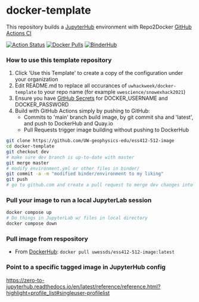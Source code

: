 # docker-template
This repository builds a [JupyterHub](https://jupyter.org/hub) environment with Repo2Docker [GitHub Actions CI](https://github.com/jupyterhub/repo2docker-action)

[![Action Status](https://github.com/UW-geophysics-edu/ess412-512-image/workflows/CI/badge.svg)](https://github.com/UW-geophysics-edu/ess412-512-image/actions)
[![Docker Pulls](https://img.shields.io/docker/pulls/uwessds/ess412-512-image)](https://hub.docker.com/r/uwessds/ess412-512-image/tags)
[![BinderHub](https://mybinder.org/badge_logo.svg)](https://mybinder.org/v2/gh/UW-geophysics-edu/ess412-512-image/main?urlpath=git-pull?repo=https://github.com/uwessds/ess412-512-image%26amp%3Bbranch=main%26amp%3Burlpath=lab)

### How to use this template repository

1. Click 'Use this Template' to create a copy of the configuration under your organization
2. Edit README.md to replace all occurances of `uwhackweek/docker-template` to your repo name (for example `uwescience/snowexhack2021`)
3. Ensure you have [GitHub Secrets](https://docs.github.com/en/actions/reference/encrypted-secrets) for DOCKER_USERNAME and DOCKER_PASSWORD
4. Build with GitHub Actions simply by pushing to GitHub:
    * Commits to 'main' branch build image, by git commit sha and 'latest', and push to DockerHub and Quay.io
    * Pull Requests trigger image building without pushing to DockerHub

```bash
git clone https://github.com/UW-geophysics-edu/ess412-512-image
cd docker-template
git checkout dev
# make sure dev branch is up-to-date with master
git merge master
# modify environment.yml or other files in binder/
git commit -a -m "modified binder/environment to my liking"
git push
# go to github.com and create a pull request to merge dev changes into master
```

### Pull your image to run a local JupyterLab session

```bash
docker compose up
# Do things in JupyterLab w/ files in local directory
docker compose down
```

### Pull image from respository

* From [DockerHub](https://hub.docker.com/r/uwessds/ess412-512-image/tags): `docker pull uwessds/ess412-512-image:latest`
<!-- * From [Quay](https://quay.io/repository/UW-geophysics-edu/ess412-512-image?tab=tags): `docker pull quay.io/uwessds/ess412-512-image:latest`  -->

### Point to a specific tagged image in JupyterHub config

https://zero-to-jupyterhub.readthedocs.io/en/latest/reference/reference.html?highlight=profile_list#singleuser-profilelist
